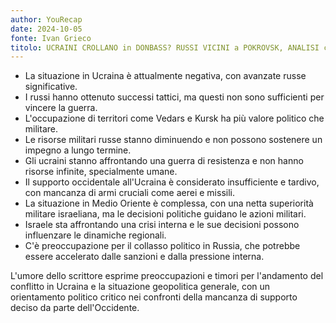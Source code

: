 ```yaml
---
author: YouRecap
date: 2024-10-05
fonte: Ivan Grieco
titolo: UCRAINI CROLLANO in DONBASS? RUSSI VICINI a POKROVSK, ANALISI con COL. STIRPE e A. ZAFESOVA
---
```


- La situazione in Ucraina è attualmente negativa, con avanzate russe significative.
- I russi hanno ottenuto successi tattici, ma questi non sono sufficienti per vincere la guerra.
- L'occupazione di territori come Vedars e Kursk ha più valore politico che militare.
- Le risorse militari russe stanno diminuendo e non possono sostenere un impegno a lungo termine.
- Gli ucraini stanno affrontando una guerra di resistenza e non hanno risorse infinite, specialmente umane.
- Il supporto occidentale all'Ucraina è considerato insufficiente e tardivo, con mancanza di armi cruciali come aerei e missili.
- La situazione in Medio Oriente è complessa, con una netta superiorità militare israeliana, ma le decisioni politiche guidano le azioni militari.
- Israele sta affrontando una crisi interna e le sue decisioni possono influenzare le dinamiche regionali.
- C'è preoccupazione per il collasso politico in Russia, che potrebbe essere accelerato dalle sanzioni e dalla pressione interna.

L'umore dello scrittore esprime preoccupazioni e timori per l'andamento del conflitto in Ucraina e la situazione geopolitica generale, con un orientamento politico critico nei confronti della mancanza di supporto deciso da parte dell'Occidente.
